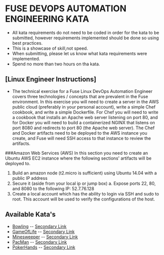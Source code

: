   # FUSE DEVOPS AUTOMATION ENGINEERING KATA

* All kata requirements do not need to be coded in order for the kata to be submitted, however requirements implemented 
  should be done so using best practices.
* This is a showcase of skill,not speed.
* When submitting, please let us know what kata requirements were implemented.
* Spend no more than two hours on tha kata.


## [Linux Engineer Instructions]

* The technical exercise for a Fuse Linux DevOps Automation Engineer covers three technologies / concepts that are prevalent in the Fuse environment. In this exercise you will need to create a server in the AWS public cloud (preferably in your personal account), write a simple Chef cookbook, and write a simple Dockerfile. For Chef you will need to write a cookbook that installs an Apache web server listening on port 80, and for Docker you will need to build a containerized NGINX that listens on port 8080 and redirects to port 80 (the Apache web server). The Chef and Docker artifacts need to be deployed to the AWS instance you create, and Fuse will need SSH access to that instance to review the artifacts.

###Amazon Web Services (AWS)
In this section you need to create an Ubuntu AWS EC2 instance where the following sections' artifacts will be deployed to.
1.    Build an amazon node (t2.micro is sufficient) using Ubuntu 14.04 with a public IP address 
2.    Secure it (aside from your local ip or jump box)
a.     Expose ports 22, 80, and 8080 to the following IP: 52.7.76.128
3.    Create a local account which has the ability to login via SSH and sudo to root.  This account will be used to verify the configurations of the host.

## Available Kata's

* [Bowling](http://codingdojo.org/kata/Bowling/) -- [Secondary Link](https://github.com/jonschoning/codingdojo/blob/master/html/kataBowling.html)
* [GameOfLife](http://codingdojo.org/kata/GameOfLife/) -- [Secondary Link](https://github.com/jonschoning/codingdojo/blob/master/html/kataGameOfLife.html)
* [Minesweeper](http://codingdojo.org/kata/Minesweeper/) -- [Secondary Link](https://github.com/jonschoning/codingdojo/blob/master/html/kataMinesweeper.html)
* [PacMan](http://codingdojo.org/kata/PacMan/) -- [Secondary Link](https://github.com/jonschoning/codingdojo/blob/master/html/kataPacMan.html)
* [PokerHands](http://codingdojo.org/kata/PokerHands/) -- [Secondary Link](https://github.com/jonschoning/codingdojo/blob/master/html/kataPokerHands.html)
